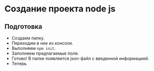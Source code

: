 # Создание проекта node js

## Подготовка

* Создаем папку.
* Переходим в нее из консоли.
* Выполняем `npm init`.
* Заполняем предлагаемые поля.
* Готово! В папке появляется json-файл с введенной информацией.
* Теперь